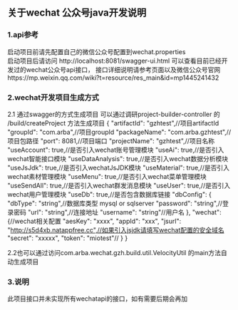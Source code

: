 ## 关于wechat 公众号java开发说明
### 1.api参考
启动项目前请先配置自己的微信公众号配置到wechat.properties  
启动项目后请访问 http://localhost:8081/swagger-ui.html
可以查看目前已经开发过的wechat公众号api接口，
接口详细说明请参考页面以及微信公众号官网https://mp.weixin.qq.com/wiki?t=resource/res_main&id=mp1445241432

### 2.wechat开发项目生成方式
2.1 通过swagger的方式生成项目
可以通过调研project-builder-controller  的 /build/createProject 方法生成项目
{
  "artifactId": "gzhtest",//项目artifactId
  "groupId": "com.arba",//项目groupId
  "packageName": "com.arba.gzhtest",//项目包路径
  "port": 8081,//项目端口
  "projectName": "gzhtest",//项目名称
  "useAccount": true,//是否引入wechat账号管理模块
  "useAi": true,//是否引入wechat智能接口模块
  "useDataAnalysis": true,//是否引入wechat数据分析模块
  "useJsJdk": true,//是否引入wechatJsJDK模块
  "useMaterial": true,//是否引入wechat素材管理模块
  "useMenu": true,//是否引入wechat菜单管理模块
  "useSendAll": true,//是否引入wechat群发消息模块
  "useUser": true,//是否引入wechat用户管理模块
  "useDb": true,//是否包含数据库链接
  "dbConfig": {
    "dbType": "string",//数据库类型 mysql or  sqlserver
    "password": "string",//登录密码
    "url": "string",//连接地址
    "username": "string"//用户名
  },
  "wechat": {//wechat相关配置
    "aesKey": "xxxx",
    "appId": "xxx",
    "jsurl": "http://s5d4xb.natappfree.cc",//如果引入jsjdk请填写wechat配置的安全域名
    "secret": "xxxxx",
    "token": "miotest"//
  }
}


2.2也可以通过访问com.arba.wechat.gzh.build.util.VelocityUtil 的main方法自动生成项目


### 3.说明
此项目接口并未实现所有wechatapi的接口，如有需要后期会再加